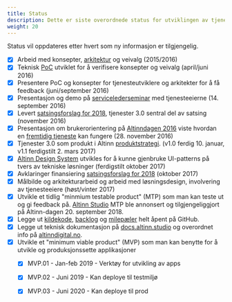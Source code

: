 ```yaml
---
title: Status
description: Dette er siste overordnede status for utviklingen av tjenester 3.0.  
weight: 20
---
```


Status vil oppdateres etter hvert som ny informasjon er tilgjengelig.

- [X] Arbeid med konsepter, [arkitektur](../architecture) og veivalg (2015/2016)
- [X] Teknisk [PoC] utviklet for å verifisere konsepter og veivalg (april/juni 2016)
- [X] Presentere PoC og konsepter for tjenesteutviklere og arkitekter for å få feedback (juni/september 2016)
- [X] Presentasjon og demo på [servicelederseminar] med tjenesteeierne (14. september 2016)
- [X] Levert [satsingsforslag for 2018](../satsingsforslag/), tjenester 3.0 sentral del av satsing (november 2016)
- [X] Presentasjon om brukerorientering på [Altinndagen 2016] viste hvordan en [fremtidig tjeneste] kan fungere (28. november 2016)
- [X] Tjenester 3.0 som produkt i Altinn [produktstrategi]. (v1.0 ferdig 10. januar, v1.1 ferdigstilt 2. mars 2017)
- [X] [Altinn Design System](https://github.com/Altinn/DesignSystem) utvikles for å kunne gjenbruke UI-patterns på tvers av tekniske løsninger (ferdigstilt oktober 2017)
- [X] Avklaringer finansiering [satsingsforslag for 2018](../satsingsforslag/) (oktober 2017)
- [X] Målbilde og arkitekturarbeid og arbeid med løsningsdesign, involvering av tjenesteeiere (høst/vinter 2017)
- [X] Utvikle et tidlig "minmium testable product" (MTP) som man kan teste ut og gi feedback på.
   [Altinn Studio](https://altinn.studio) MTP ble annonsert og tilgjengeliggjort på Altinn-dagen 20. september 2018.
- [X] Legge ut [kildekode], [backlog] og [milepæler] helt åpent på GitHub.
- [X] Legge ut teknisk dokumentasjon på [docs.altinn.studio] og overordnet info på [altinndigital.no].
- [X] Utvikle et "minimum viable product" (MVP) som man kan benytte for å utvikle og produksjonssette applikasjoner
  - [X] MVP.01 - Jan-feb 2019 - Verktøy for utvikling av apps
  - [X] MVP.02 - Juni 2019 - Kan deploye til testmiljø 
  - [X] MVP.03 - Juni 2020 - Kan deploye til prod


[PoC]: https://en.wikipedia.org/wiki/Proof_of_concept
[servicelederseminar]: https://altinnett.brreg.no/SharePoint/Servicelederseminar/Servicelederseminar%202016/Referat%20servicelederseminar%2014.9.2016.pdf
[Altinndagen 2016]: https://altinnett.brreg.no/altinndagen2016/
[fremtidig tjeneste]: https://altinnett.brreg.no/Global/Altinndagen%202016/Finn%C3%B8ySaltnes-Enklere%20oppstart%20for%20grundere.pdf
[produktstrategi]: https://altinnett.brreg.no/no/Altinn/Altinn-strategi/
[alpha]: https://en.wikipedia.org/wiki/Software_release_life_cycle#Alpha
[Starte Enkeltpersonforetak]: http://altinn.github.io/DesignSystem/versjon-altinndagen/patterns/04-sider-90-starte-enk-00-starte-enk-0/04-sider-90-starte-enk-00-starte-enk-0.html
[kildekode]: https://github.com/Altinn/altinn-studio
[backlog]: https://github.com/Altinn/altinn-studio/issues
[milepæler]: https://github.com/Altinn/altinn-studio/milestones?direction=asc&sort=due_date&state=open
[docs.altinn.studio]: https://docs.altinn.studio
[altinndigital.no]: https://altinndigital.no/studio
